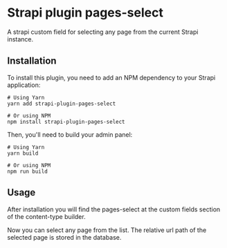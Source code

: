 # Strapi plugin pages-select

A strapi custom field for selecting any page from the current Strapi instance.

## Installation

To install this plugin, you need to add an NPM dependency to your Strapi application:

```
# Using Yarn
yarn add strapi-plugin-pages-select

# Or using NPM
npm install strapi-plugin-pages-select
```

Then, you'll need to build your admin panel:

```
# Using Yarn
yarn build

# Or using NPM
npm run build
```


## Usage

After installation you will find the pages-select at the custom fields section of the content-type builder.

Now you can select any page from the list. The relative url path of the selected page is stored in the database.
